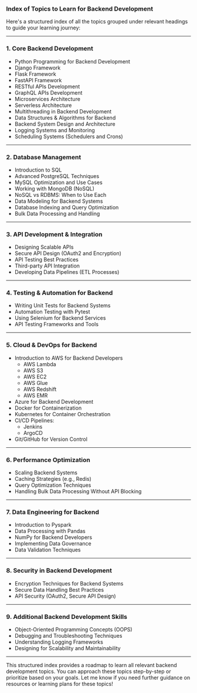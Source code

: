 ### **Index of Topics to Learn for Backend Development**
Here's a structured index of all the topics grouped under relevant headings to guide your learning journey:

---

### **1. Core Backend Development**
- Python Programming for Backend Development
- Django Framework
- Flask Framework
- FastAPI Framework
- RESTful APIs Development
- GraphQL APIs Development
- Microservices Architecture
- Serverless Architecture
- Multithreading in Backend Development
- Data Structures & Algorithms for Backend
- Backend System Design and Architecture
- Logging Systems and Monitoring
- Scheduling Systems (Schedulers and Crons)

---

### **2. Database Management**
- Introduction to SQL
- Advanced PostgreSQL Techniques
- MySQL Optimization and Use Cases
- Working with MongoDB (NoSQL)
- NoSQL vs RDBMS: When to Use Each
- Data Modeling for Backend Systems
- Database Indexing and Query Optimization
- Bulk Data Processing and Handling

---

### **3. API Development & Integration**
- Designing Scalable APIs
- Secure API Design (OAuth2 and Encryption)
- API Testing Best Practices
- Third-party API Integration
- Developing Data Pipelines (ETL Processes)

---

### **4. Testing & Automation for Backend**
- Writing Unit Tests for Backend Systems
- Automation Testing with Pytest
- Using Selenium for Backend Services
- API Testing Frameworks and Tools

---

### **5. Cloud & DevOps for Backend**
- Introduction to AWS for Backend Developers
  - AWS Lambda
  - AWS S3
  - AWS EC2
  - AWS Glue
  - AWS Redshift
  - AWS EMR
- Azure for Backend Development
- Docker for Containerization
- Kubernetes for Container Orchestration
- CI/CD Pipelines:
  - Jenkins
  - ArgoCD
- Git/GitHub for Version Control

---

### **6. Performance Optimization**
- Scaling Backend Systems
- Caching Strategies (e.g., Redis)
- Query Optimization Techniques
- Handling Bulk Data Processing Without API Blocking

---

### **7. Data Engineering for Backend**
- Introduction to Pyspark
- Data Processing with Pandas
- NumPy for Backend Developers
- Implementing Data Governance
- Data Validation Techniques

---

### **8. Security in Backend Development**
- Encryption Techniques for Backend Systems
- Secure Data Handling Best Practices
- API Security (OAuth2, Secure API Design)

---

### **9. Additional Backend Development Skills**
- Object-Oriented Programming Concepts (OOPS)
- Debugging and Troubleshooting Techniques
- Understanding Logging Frameworks
- Designing for Scalability and Maintainability

---

This structured index provides a roadmap to learn all relevant backend development topics. You can approach these topics step-by-step or prioritize based on your goals. Let me know if you need further guidance on resources or learning plans for these topics!